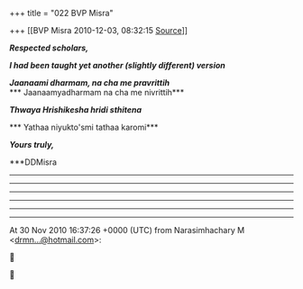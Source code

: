 +++
title = "022 BVP Misra"

+++
[[BVP Misra	2010-12-03, 08:32:15 [Source](https://groups.google.com/g/bvparishat/c/h1NeTu1-S24)]]



***Respected scholars,***

***I had been taught yet another (slightly different) version***

***Jaanaami dharmam, na cha me pravrittih***  
*** Jaanaamyadharmam na cha me nivrittih***  

***Thwaya Hrishikesha hridi sthitena***

  
*** Yathaa niyukto'smi tathaa karomi***

***Yours truly,***

***DDMisra  
***

***  
***

***   
***

******  
  
At 30 Nov 2010 16:37:26 +0000 (UTC) from Narasimhachary M \<[drmn...@hotmail.com]()\>:





